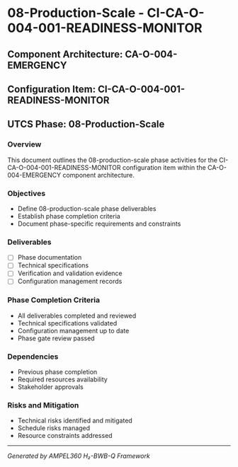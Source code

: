 # 08-Production-Scale - CI-CA-O-004-001-READINESS-MONITOR

## Component Architecture: CA-O-004-EMERGENCY
## Configuration Item: CI-CA-O-004-001-READINESS-MONITOR
## UTCS Phase: 08-Production-Scale

### Overview
This document outlines the 08-production-scale phase activities for the CI-CA-O-004-001-READINESS-MONITOR configuration item within the CA-O-004-EMERGENCY component architecture.

### Objectives
- Define 08-production-scale phase deliverables
- Establish phase completion criteria
- Document phase-specific requirements and constraints

### Deliverables
- [ ] Phase documentation
- [ ] Technical specifications
- [ ] Verification and validation evidence
- [ ] Configuration management records

### Phase Completion Criteria
- All deliverables completed and reviewed
- Technical specifications validated
- Configuration management up to date
- Phase gate review passed

### Dependencies
- Previous phase completion
- Required resources availability
- Stakeholder approvals

### Risks and Mitigation
- Technical risks identified and mitigated
- Schedule risks managed
- Resource constraints addressed

---
*Generated by AMPEL360 H₂-BWB-Q Framework*
